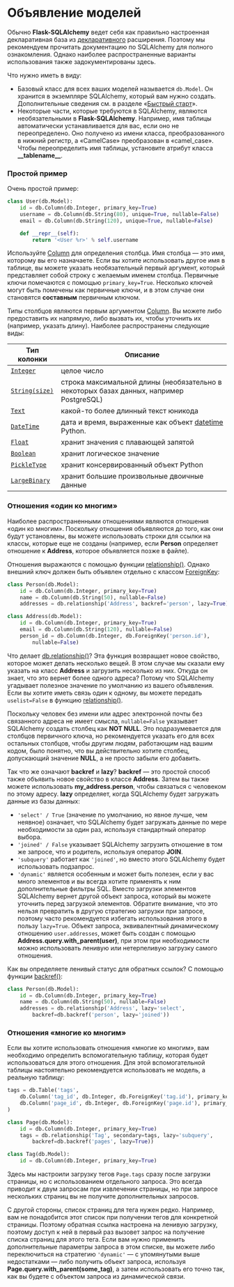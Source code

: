 # Объявление моделей

Обычно **Flask-SQLAlchemy** ведет себя как правильно настроенная декларативная база из [декларативного](https://docs.sqlalchemy.org/en/14/orm/extensions/declarative/api.html#module-sqlalchemy.ext.declarative) расширения. Поэтому мы рекомендуем прочитать документацию по SQLAlchemy для полного ознакомления. Однако наиболее распространенные варианты использования также задокументированы здесь.

Что нужно иметь в виду:

* Базовый класс для всех ваших моделей называется `db.Model`. Он хранится в экземпляре SQLAlchemy, который вам нужно создать. Дополнительные сведения см. в разделе «[Быстрый старт](bystryi-start-flask-sqlalchemy.md)».
* Некоторые части, которые требуются в SQLAlchemy, являются необязательными в **Flask-SQLAlchemy**. Например, имя таблицы автоматически устанавливается для вас, если оно не переопределено. Оно получено из имени класса, преобразованного в нижний регистр, а «CamelCase» преобразован в «camel\_case». Чтобы переопределить имя таблицы, установите атрибут класса **\_\_tablename\_\_**.

### Простой пример

Очень простой пример:

```python
class User(db.Model):
    id = db.Column(db.Integer, primary_key=True)
    username = db.Column(db.String(80), unique=True, nullable=False)
    email = db.Column(db.String(120), unique=True, nullable=False)

    def __repr__(self):
        return '<User %r>' % self.username
```

Используйте [Column](https://docs.sqlalchemy.org/en/14/core/metadata.html#sqlalchemy.schema.Column) для определения столбца. Имя столбца — это имя, которому вы его назначаете. Если вы хотите использовать другое имя в таблице, вы можете указать необязательный первый аргумент, который представляет собой строку с желаемым именем столбца. Первичные ключи помечаются с помощью `primary_key=True`. Несколько ключей могут быть помечены как первичные ключи, и в этом случае они становятся **составным** первичным ключом.

Типы столбцов являются первым аргументом [Column](https://docs.sqlalchemy.org/en/14/core/metadata.html#sqlalchemy.schema.Column). Вы можете либо предоставить их напрямую, либо вызвать их, чтобы уточнить их (например, указать длину). Наиболее распространены следующие виды:

| Тип колонки                                                                                            | Описание                                                                                                                  |
| ------------------------------------------------------------------------------------------------------ | ------------------------------------------------------------------------------------------------------------------------- |
| [`Integer`](https://docs.sqlalchemy.org/en/14/core/type\_basics.html#sqlalchemy.types.Integer)         | целое число                                                                                                               |
| [`String(size)`](https://docs.sqlalchemy.org/en/14/core/type\_basics.html#sqlalchemy.types.String)     | строка максимальной длины (необязательно в некоторых базах данных, например PostgreSQL)                                   |
| [`Text`](https://docs.sqlalchemy.org/en/14/core/type\_basics.html#sqlalchemy.types.Text)               | какой-то более длинный текст юникода                                                                                      |
| [`DateTime`](https://docs.sqlalchemy.org/en/14/core/type\_basics.html#sqlalchemy.types.DateTime)       | дата и время, выраженные как объект [datetime](https://docs.python.org/3/library/datetime.html#datetime.datetime) Python. |
| [`Float`](https://docs.sqlalchemy.org/en/14/core/type\_basics.html#sqlalchemy.types.Float)             | хранит значения с плавающей запятой                                                                                       |
| [`Boolean`](https://docs.sqlalchemy.org/en/14/core/type\_basics.html#sqlalchemy.types.Boolean)         | хранит логическое значение                                                                                                |
| [`PickleType`](https://docs.sqlalchemy.org/en/14/core/type\_basics.html#sqlalchemy.types.PickleType)   | хранит консервированный объект Python                                                                                     |
| [`LargeBinary`](https://docs.sqlalchemy.org/en/14/core/type\_basics.html#sqlalchemy.types.LargeBinary) | хранит большие произвольные двоичные данные                                                                               |

### Отношения «один ко многим»

Наиболее распространенными отношениями являются отношения «один ко многим». Поскольку отношения объявляются до того, как они будут установлены, вы можете использовать строки для ссылки на классы, которые еще не созданы (например, если **Person** определяет отношение к **Address**, которое объявляется позже в файле).

Отношения выражаются с помощью функции [relationship()](https://docs.sqlalchemy.org/en/14/orm/relationship\_api.html#sqlalchemy.orm.relationship). Однако внешний ключ должен быть объявлен отдельно с классом [ForeignKey](https://docs.sqlalchemy.org/en/14/core/constraints.html#sqlalchemy.schema.ForeignKey):

```python
class Person(db.Model):
    id = db.Column(db.Integer, primary_key=True)
    name = db.Column(db.String(50), nullable=False)
    addresses = db.relationship('Address', backref='person', lazy=True)

class Address(db.Model):
    id = db.Column(db.Integer, primary_key=True)
    email = db.Column(db.String(120), nullable=False)
    person_id = db.Column(db.Integer, db.ForeignKey('person.id'),
        nullable=False)
```

Что делает [db.relationship()](https://docs.sqlalchemy.org/en/14/orm/relationship\_api.html#sqlalchemy.orm.relationship)? Эта функция возвращает новое свойство, которое может делать несколько вещей. В этом случае мы сказали ему указать на класс **Address** и загрузить несколько из них. Откуда он знает, что это вернет более одного адреса? Потому что SQLAlchemy угадывает полезное значение по умолчанию из вашего объявления. Если вы хотите иметь связь один к одному, вы можете передать `uselist=False` в функцию [relationship()](https://docs.sqlalchemy.org/en/14/orm/relationship\_api.html#sqlalchemy.orm.relationship).

Поскольку человек без имени или адрес электронной почты без связанного адреса не имеет смысла, `nullable=False` указывает SQLAlchemy создать столбец как **NOT NULL**. Это подразумевается для столбцов первичного ключа, но рекомендуется указать его для всех остальных столбцов, чтобы другим людям, работающим над вашим кодом, было понятно, что вы действительно хотите столбец, допускающий значение **NULL**, а не просто забыли его добавить.

Так что же означают **backref** и **lazy**? **backref** — это простой способ также объявить новое свойство в классе **Address**. Затем вы также можете использовать **my\_address.person**, чтобы связаться с человеком по этому адресу. **lazy** определяет, когда SQLAlchemy будет загружать данные из базы данных:

* `'select' / True` (значение по умолчанию, но явное лучше, чем неявное) означает, что SQLAlchemy будет загружать данные по мере необходимости за один раз, используя стандартный оператор выбора.
* `'joined' / False` указывает SQLAlchemy загрузить отношение в том же запросе, что и родитель, используя оператор **JOIN**.
* `'subquery'` работает как `'joined'`, но вместо этого SQLAlchemy будет использовать подзапрос.
* `'dynamic'` является особенным и может быть полезен, если у вас много элементов и вы всегда хотите применять к ним дополнительные фильтры SQL. Вместо загрузки элементов SQLAlchemy вернет другой объект запроса, который вы можете уточнить перед загрузкой элементов. Обратите внимание, что это нельзя превратить в другую стратегию загрузки при запросе, поэтому часто рекомендуется избегать использования этого в пользу `lazy=True`. Объект запроса, эквивалентный динамическому отношению `user.addresses`, может быть создан с помощью **Address.query.with\_parent(user)**, при этом при необходимости можно использовать ленивую или нетерпеливую загрузку самого отношения.

Как вы определяете ленивый статус для обратных ссылок? С помощью функции [backref()](https://docs.sqlalchemy.org/en/14/orm/relationship\_api.html#sqlalchemy.orm.backref):

```python
class Person(db.Model):
    id = db.Column(db.Integer, primary_key=True)
    name = db.Column(db.String(50), nullable=False)
    addresses = db.relationship('Address', lazy='select',
        backref=db.backref('person', lazy='joined'))
```

### Отношения «многие ко многим»

Если вы хотите использовать отношения «многие ко многим», вам необходимо определить вспомогательную таблицу, которая будет использоваться для этого отношения. Для этой вспомогательной таблицы настоятельно рекомендуется использовать не модель, а реальную таблицу:

```python
tags = db.Table('tags',
    db.Column('tag_id', db.Integer, db.ForeignKey('tag.id'), primary_key=True),
    db.Column('page_id', db.Integer, db.ForeignKey('page.id'), primary_key=True)
)

class Page(db.Model):
    id = db.Column(db.Integer, primary_key=True)
    tags = db.relationship('Tag', secondary=tags, lazy='subquery',
        backref=db.backref('pages', lazy=True))

class Tag(db.Model):
    id = db.Column(db.Integer, primary_key=True)
```

Здесь мы настроили загрузку тегов `Page.tags` сразу после загрузки страницы, но с использованием отдельного запроса. Это всегда приводит к двум запросам при извлечении страницы, но при запросе нескольких страниц вы не получите дополнительных запросов.

С другой стороны, список страниц для тега нужен редко. Например, вам не понадобится этот список при получении тегов для конкретной страницы. Поэтому обратная ссылка настроена на ленивую загрузку, поэтому доступ к ней в первый раз вызовет запрос на получение списка страниц для этого тега. Если вам нужно применить дополнительные параметры запроса в этом списке, вы можете либо переключиться на стратегию `'dynamic'` — с упомянутыми выше недостатками — либо получить объект запроса, используя **Page.query.with\_parent(some\_tag)**, а затем использовать его точно так, как вы будете с объектом запроса из динамической связи.
